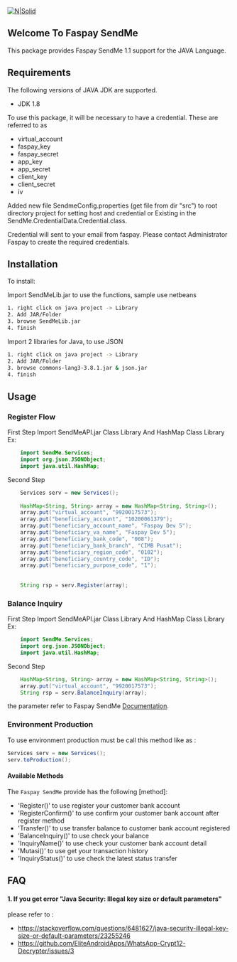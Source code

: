[![N|Solid](https://faspay.co.id/docs/sendme/images/sendMe-new.png)](https://faspay.co.id/docs/index-sendme.html#faspay-sendme) 
## Welcome To Faspay SendMe

This package provides Faspay SendMe 1.1 support for the JAVA Language.

## Requirements

The following versions of JAVA JDK are supported.

* JDK 1.8

To use this package, it will be necessary to have a credential. These are referred to as 
* virtual_account
* faspay_key
* faspay_secret
* app_key
* app_secret
* client_key
* client_secret
* iv

Added new file SendmeConfig.properties (get file from dir "src") to root directory project for setting host and credential or 
Existing in the SendMe.CredentialData.Credential.class. 

Credential will sent to your email from faspay.
Please contact Administrator Faspay to create the required credentials.

## Installation

To install:

Import SendMeLib.jar to use the functions, sample use netbeans

```sh
1. right click on java project -> Library
2. Add JAR/Folder
3. browse SendMeLib.jar
4. finish
```

Import 2 libraries for Java, to use JSON

```sh
1. right click on java project -> Library
2. Add JAR/Folder
3. browse commons-lang3-3.8.1.jar & json.jar
4. finish
```

## Usage

### Register Flow

First Step
Import SendMeAPI.jar Class Library And HashMap Class Library
Ex:
```java
    import SendMe.Services;
	import org.json.JSONObject;
	import java.util.HashMap;
```

Second Step
```java
	Services serv = new Services();
	
	HashMap<String, String> array = new HashMap<String, String>();
	array.put("virtual_account", "9920017573");
	array.put("beneficiary_account", "10200061379");
	array.put("beneficiary_account_name", "Faspay Dev 5");
	array.put("beneficiary_va_name", "Faspay Dev 5");
	array.put("beneficiary_bank_code", "008");
	array.put("beneficiary_bank_branch", "CIMB Pusat");
	array.put("beneficiary_region_code", "0102");
	array.put("beneficiary_country_code", "ID");
	array.put("beneficiary_purpose_code", "1");
	
	
	String rsp = serv.Register(array);
```

### Balance Inquiry

First Step
Import SendMeAPI.jar Class Library And HashMap Class Library
Ex:
```java
    import SendMe.Services;
	import org.json.JSONObject;
	import java.util.HashMap;
```

Second Step
```java
	HashMap<String, String> array = new HashMap<String, String>();
	array.put("virtual_account", "9920017573");
	String rsp = serv.BalanceInquiry(array);
```
the parameter refer to Faspay SendMe [Documentation](https://faspay.co.id/docs/index-en-sendme.html#faspay-sendme).

### Environment Production
To use environment production must be call this method like as :

```java
Services serv = new Services();
serv.toProduction();
```

#### Available Methods

The `Faspay SendMe` provide has the following [method]:

- 'Register()' to use register your customer bank account
- 'RegisterConfirm()' to use confirm your customer bank account after register method
- 'Transfer()' to use transfer balance to customer bank account registered
- 'BalanceInquiry()' to use check your balance 
- 'InquiryName()' to use check your customer bank account detail
- 'Mutasi()' to use get your transaction history
- 'InquiryStatus()' to use check the latest status transfer

## FAQ

#### 1. If you get error "Java Security: Illegal key size or default parameters"

please refer to : 
- https://stackoverflow.com/questions/6481627/java-security-illegal-key-size-or-default-parameters/23255246
- https://github.com/EliteAndroidApps/WhatsApp-Crypt12-Decrypter/issues/3
